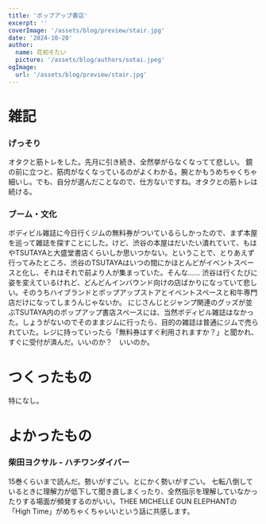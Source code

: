 ```yaml
---
title: 'ポップアップ書店'
excerpt: ''
coverImage: '/assets/blog/preview/stair.jpg'
date: '2024-10-20'
author:
  name: 花初そたい
  picture: '/assets/blog/authors/sotai.jpeg'
ogImage:
  url: '/assets/blog/preview/stair.jpg'
---
```

# 雑記
### げっそり
オタクと筋トレをした。先月に引き続き、全然挙がらなくなってて悲しい。
鏡の前に立つと、筋肉がなくなっているのがよくわかる。腕とかもうめちゃくちゃ細いし。でも、自分が選んだことなので、仕方ないですね。オタクとの筋トレは続ける。

### ブーム・文化
ボディビル雑誌に今日行くジムの無料券がついているらしかったので、まず本屋を巡って雑誌を探すことにした。けど、渋谷の本屋はだいたい潰れていて、もはやTSUTAYAと大盛堂書店くらいしか思いつかない。ということで、とりあえず行ってみたところ、渋谷のTSUTAYAはいつの間にかほとんどがイベントスペースと化し、それはそれで前より人が集まっていた。そんな……
渋谷は行くたびに姿を変えているけれど、どんどんインバウンド向けの店ばかりになっていて悲しい。そのうちハイブランドとポップアップストアとイベントスペースと和牛専門店だけになってしまうんじゃないか。
にじさんじとジャンプ関連のグッズが並ぶTSUTAYA内のポップアップ書店スペースには、当然ボディビル雑誌はなかった。しょうがないのでそのままジムに行ったら、目的の雑誌は普通にジムで売られていた。レジに持っていったら「無料券はすぐ利用されますか？」と聞かれ、すぐに受付が済んだ。いいのか？　いいのか。

# つくったもの
特になし。

# よかったもの
### 柴田ヨクサル - ハチワンダイバー
15巻くらいまで読んだ。勢いがすごい。とにかく勢いがすごい。
七転八倒しているときに理解力が低下して聞き直しまくったり、全然指示を理解していなかったりする場面が頻発するのがいい。THEE MICHELLE GUN ELEPHANTの「High Time」がめちゃくちゃいいという話に共感します。